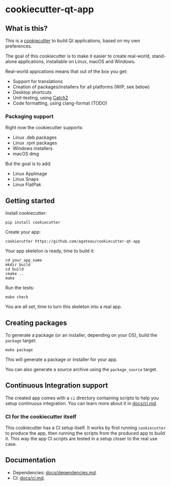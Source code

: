 # cookiecutter-qt-app

## What is this?

This is a [cookiecutter][] to build Qt applications, based on my own preferences.

[cookiecutter]: https://github.com/audreyr/cookiecutter

The goal of this cookiecutter is to make it easier to create real-world, stand-alone applications, installable on Linux, macOS and Windows.

Real-world appications means that out of the box you get:

- Support for translations
- Creation of packages/installers for all platforms (WIP, see below)
- Desktop shortcuts
- Unit-testing, using [Catch2][]
- Code formatting, using clang-format (TODO)

[Catch2]: https://github.com/catchorg/Catch2

### Packaging support

Right now the cookiecutter supports:

- Linux .deb packages
- Linux .rpm packages
- Windows installers
- macOS dmg

But the goal is to add:

- Linux AppImage
- Linux Snaps
- Linux FlatPak

## Getting started

Install cookiecutter:

```
pip install cookiecutter
```

Create your app:

```
cookiecutter https://github.com/agateau/cookiecutter-qt-app
```

Your app skeleton is ready, time to build it:

```
cd your_app_name
mkdir build
cd build
cmake ..
make
```

Run the tests:

```
make check
```

You are all set, time to turn this skeleton into a real app.

## Creating packages

To generate a package (or an installer, depending on your OS), build the `package` target:

```
make package
```

This will generate a package or installer for your app.

You can also generate a source archive using the `package_source` target.

## Continuous Integration support

The created app comes with a `ci` directory containing scripts to help you setup continuous integration. You can learn more about it in [docs/ci.md](docs/ci.md).

### CI for the cookiecutter itself

This cookiecutter has a CI setup itself. It works by first running `cookiecutter` to produce the app, then running the scripts from the produced app to build it. This way the app CI scripts are tested in a setup closer to the real use case.

## Documentation

- Dependencies: [docs/dependencies.md](docs/dependencies.md).
- CI: [docs/ci.md](docs/ci.md).

